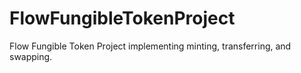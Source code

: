 # FlowFungibleTokenProject
Flow Fungible Token Project implementing minting, transferring, and swapping.
